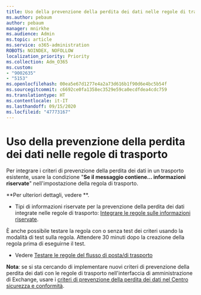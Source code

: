 ```yaml
---
title: Uso della prevenzione della perdita dei dati nelle regole di trasporto
ms.author: pebaum
author: pebaum
manager: mnirkhe
ms.audience: Admin
ms.topic: article
ms.service: o365-administration
ROBOTS: NOINDEX, NOFOLLOW
localization_priority: Priority
ms.collection: Adm_O365
ms.custom:
- "9002635"
- "5153"
ms.openlocfilehash: 00ea5e67d1277e4a2a73d616b1f90d6e4bc5b54f
ms.sourcegitcommit: c6692ce0fa1358ec3529e59ca0ecdfdea4cdc759
ms.translationtype: HT
ms.contentlocale: it-IT
ms.lasthandoff: 09/15/2020
ms.locfileid: "47773167"
---
```

# <a name="using-dlp-in-transport-rules"></a>Uso della prevenzione della perdita dei dati nelle regole di trasporto

Per integrare i criteri di prevenzione della perdita dei dati in un trasporto esistente, usare la condizione "**Se il messaggio contiene... informazioni riservate**" nell'impostazione della regola di trasporto.

**Per ulteriori dettagli, vedere **.

- Tipi di informazioni riservate per la prevenzione della perdita dei dati integrate nelle regole di trasporto: [Integrare le regole sulle informazioni riservate](https://docs.microsoft.com/exchange/security-and-compliance/data-loss-prevention/integrate-sensitive-information-rules).

È anche possibile testare la regola con o senza test dei criteri usando la modalità di test sulla regola.  Attendere 30 minuti dopo la creazione della regola prima di eseguirne il test.

- Vedere [Testare le regole del flusso di posta/di trasporto](https://docs.microsoft.com/exchange/security-and-compliance/mail-flow-rules/test-mail-flow-rules)

**Nota**: se si sta cercando di implementare nuovi criteri di prevenzione della perdita dei dati con le regole di trasporto nell'interfaccia di amministrazione di Exchange, usare i [criteri di prevenzione della perdita dei dati nel Centro sicurezza e conformità](https://docs.microsoft.com/microsoft-365/compliance/data-loss-prevention-policies?view=o365-worldwide).
